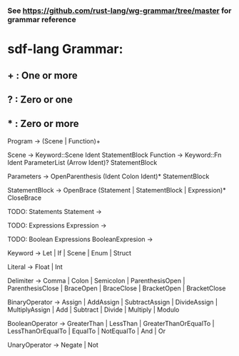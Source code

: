 ### See https://github.com/rust-lang/wg-grammar/tree/master for grammar reference

# sdf-lang Grammar:
## + : One or more
## ? : Zero or one
## * : Zero or more

Program -> (Scene | Function)+

Scene -> Keyword::Scene Ident StatementBlock
Function -> Keyword::Fn Ident ParameterList (Arrow Ident)? StatementBlock

Parameters -> OpenParenthesis (Ident Colon Ident)* StatementBlock

StatementBlock -> OpenBrace (Statement | StatementBlock | Expression)* CloseBrace

TODO: Statements
Statement ->

TODO: Expressions
Expression -> 

TODO: Boolean Expressions
BooleanExpresion -> 

Keyword -> Let
         | If
         | Scene
         | Enum
         | Struct

Literal -> Float | Int

Delimiter -> Comma
           | Colon
           | Semicolon
           | ParenthesisOpen
           | ParenthesisClose
           | BraceOpen
           | BraceClose
           | BracketOpen
           | BracketClose

BinaryOperator -> Assign
                | AddAssign
                | SubtractAssign
                | DivideAssign
                | MultiplyAssign
                | Add
                | Subtract
                | Divide
                | Multiply
                | Modulo

BooleanOperator -> GreaterThan
                 | LessThan
                 | GreaterThanOrEqualTo
                 | LessThanOrEqualTo
                 | EqualTo
                 | NotEqualTo
                 | And
                 | Or

UnaryOperator -> Negate | Not